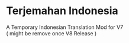 # Terjemahan Indonesia
A Temporary Indonesian Translation Mod for V7  
( might be remove once V8 Release )

